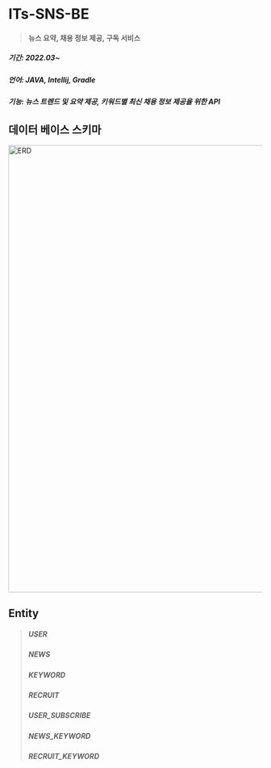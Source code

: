 # ITs-SNS-BE
> #### 뉴스 요약, 채용 정보 제공, 구독 서비스

##### 기간: 2022.03~
##### 언어: JAVA, Intellij, Gradle
##### 기능: 뉴스 트렌드 및 요약 제공, 키워드별 최신 채용 정보 제공을 위한 API

## 데이터 베이스 스키마
  <img width="886" alt="ERD" src="https://user-images.githubusercontent.com/64076242/166926720-5a51b9f2-80d1-4458-a06c-c211b7191e25.png">

## Entity
> ##### USER
> ##### NEWS
> ##### KEYWORD
> ##### RECRUIT
> ##### USER_SUBSCRIBE
> ##### NEWS_KEYWORD
> ##### RECRUIT_KEYWORD
